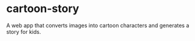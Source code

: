 # cartoon-story
A web app that converts images into cartoon characters and generates a story for kids.
